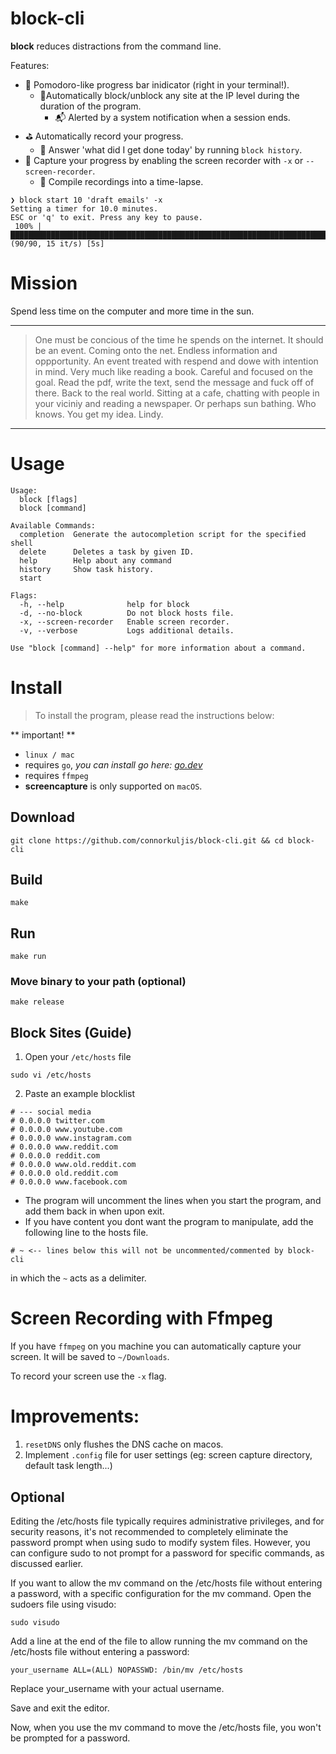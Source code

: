 # block-cli

**block** reduces distractions from the command line. 

Features:
- 🙆 Pomodoro-like progress bar inidicator (right in your terminal!). 
  - 🙅Automatically block/unblock any site at the IP level during the duration of the program.
    - 📬 Alerted by a system notification when a session ends.
- ⛳ Automatically record your progress.
  - 📒 Answer 'what did I get done today' by running `block history`.
- 󰑊 Capture your progress by enabling the screen recorder with `-x` or `--screen-recorder`.
  - 🎥 Compile recordings into a time-lapse.


```
❯ block start 10 'draft emails' -x
Setting a timer for 10.0 minutes.
ESC or 'q' to exit. Press any key to pause.
 100% |███████████████████████████████████████████████████████████████████████████████████████████████| (90/90, 15 it/s) [5s]
```

# Mission

Spend less time on the computer and more time in the sun.

---

> One must be concious of the time he spends on the internet.
It should be an event. Coming onto the net. Endless information and oppportunity.
An event treated with respend and dowe with intention in mind. Very much like reading a book.
Careful and focused on the goal. Read the pdf, write the text, send the message and fuck off of there.
Back to the real world. Sitting at a cafe, chatting with people in your viciniy and reading a newspaper.
Or perhaps sun bathing. Who knows. You get my idea. Lindy.

---

# Usage
```
Usage:
  block [flags]
  block [command]

Available Commands:
  completion  Generate the autocompletion script for the specified shell
  delete      Deletes a task by given ID.
  help        Help about any command
  history     Show task history.
  start

Flags:
  -h, --help              help for block
  -d, --no-block          Do not block hosts file.
  -x, --screen-recorder   Enable screen recorder.
  -v, --verbose           Logs additional details.

Use "block [command] --help" for more information about a command.
```

# Install

> To install the program, please read the instructions below:

** important! **
- `linux / mac`
- requires `go`, *you can install go here: [go.dev](https://go.dev/)*
- requires `ffmpeg` 
- **screencapture** is only supported on `macOS`.


## Download
`git clone https://github.com/connorkuljis/block-cli.git && cd block-cli`

## Build
`make`

## Run
`make run`

### Move binary to your path (optional)
`make release`

## Block Sites (Guide)

1. Open your `/etc/hosts` file

`sudo vi /etc/hosts`

2. Paste an example blocklist

```
# --- social media
# 0.0.0.0 twitter.com
# 0.0.0.0 www.youtube.com
# 0.0.0.0 www.instagram.com
# 0.0.0.0 www.reddit.com
# 0.0.0.0 reddit.com
# 0.0.0.0 www.old.reddit.com
# 0.0.0.0 old.reddit.com
# 0.0.0.0 www.facebook.com

```

- The program will uncomment the lines when you start the program, and add them back in when upon exit.
 - If you have content you dont want the program to manipulate, add the following line to the hosts file.

 `# ~ <-- lines below this will not be uncommented/commented by block-cli`

 in which the `~` acts as a delimiter.

# Screen Recording with Ffmpeg

If you have `ffmpeg` on you machine you can automatically capture your screen. It will be saved to `~/Downloads`.

To record your screen use the `-x` flag.

# Improvements:
1. `resetDNS` only flushes the DNS cache on macos.
2. Implement `.config` file for user settings (eg: screen capture directory, default task length...)


## Optional

Editing the /etc/hosts file typically requires administrative privileges, and for security reasons, it's not recommended to completely eliminate the password prompt when using sudo to modify system files. However, you can configure sudo to not prompt for a password for specific commands, as discussed earlier.

If you want to allow the mv command on the /etc/hosts file without entering a password,  with a specific configuration for the mv command. Open the sudoers file using visudo:

`sudo visudo`

Add a line at the end of the file to allow running the mv command on the /etc/hosts file without entering a password:

`your_username ALL=(ALL) NOPASSWD: /bin/mv /etc/hosts`

Replace your_username with your actual username.

Save and exit the editor.

Now, when you use the mv command to move the /etc/hosts file, you won't be prompted for a password.

